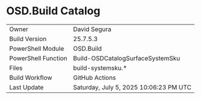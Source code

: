 ﻿# OSD.Build Catalog

| | |
|-|-|
| Owner | David Segura |
| Build Version | 25.7.5.3 |
| PowerShell Module | OSD.Build |
| PowerShell Function | Build-OSDCatalogSurfaceSystemSku |
| Files | build-systemsku.* |
| Build Workflow | GitHub Actions |
| Last Update | Saturday, July 5, 2025 10:06:23 PM UTC |
